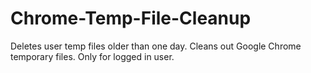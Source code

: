 # Chrome-Temp-File-Cleanup
Deletes user temp files older than one day. Cleans out Google Chrome temporary files. Only for logged in user.
